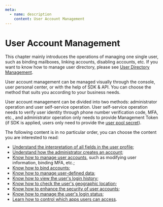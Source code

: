 ```yaml
---
meta:
  - name: description
    content: User Account Management
---
```


# User Account Management

<LastUpdated/>

This chapter mainly introduces the operations of managing one single user, such as binding mailboxes, linking accounts, disabling accounts, etc. If you want to know how to manage user directory, please see [User Directory Management](/en/users/README.md).

User account management can be managed visually through the console, user personal center, or with the help of SDK & API. You can choose the method that suits you according to your business needs.

User account management can be divided into two methods: administrator operation and user self-service operation. User self-service operation needs to verify user identity through phone number verification code, MFA, etc., and administrator operation only needs to provide Management Token (if SDK is applied, users only need to provide the [user pool secret](/en/guides/faqs/get-userpool-id-and-secret.md)).

The following content is in no particular order, you can choose the content you are interested to read:

- [Understand the interpretation of all fields in the user profile](./user-profile.md);
- [Understand how the administrator creates an account](./create-user/);
- [Know how to manage user accounts](./manage-profile.md), such as modifying user information, binding MFA, etc.;<!-- - [了解如何给用户添加角色、分配权限](./role-and-permission.md)； -->
- [Know how to bind accounts](./bind-social-account.md);
- [Know how to manage user-defined data](./user-defined-field/);
- [Know how to view the user's login history](./login-history.md);
- [Know how to check the user's geographic location](./geo.md);
- [Know how to enhance the security of user accounts](./security.md);
- [Know how to manage the user's login status](./login-state.md);
- [Learn how to control which apps users can access](./application-access.md).
